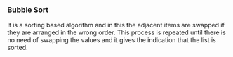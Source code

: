 <h3>Bubble Sort</h3>

It is a sorting based algorithm and in this the adjacent items are swapped if they are arranged in the wrong order.
This process is repeated until there is no need of swapping the values and it gives the indication that the list is sorted.
